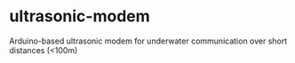 ultrasonic-modem
================

Arduino-based ultrasonic modem for underwater communication over short distances (&lt;100m)
